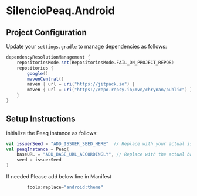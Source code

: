 # SilencioPeaq.Android

## Project Configuration

Update your `settings.gradle` to manage dependencies as follows:

```groovy
dependencyResolutionManagement {
    repositoriesMode.set(RepositoriesMode.FAIL_ON_PROJECT_REPOS)
    repositories {
        google()
        mavenCentral()
        maven { url = uri("https://jitpack.io") }
        maven { url = uri("https://repo.repsy.io/mvn/chrynan/public") }
    }
}
```
## Setup Instructions

initialize the Peaq instance as follows:

```kotlin
val issuerSeed = "ADD_ISSUER_SEED_HERE"  // Replace with your actual issuer seed
val peaqInstance = Peaq(
    baseURL = "ADD_BASE_URL_ACCORDINGLY", // Replace with the actual base URL
    seed = issuerSeed
)
```
If needed Please add below line in Manifest

```kotlin
        tools:replace="android:theme"
```
